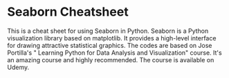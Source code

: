 # Seaborn Cheatsheet
This is a cheat sheet for using Seaborn in Python. Seaborn is a Python visualization library based on matplotlib. It provides a high-level interface for drawing attractive statistical graphics. The codes are based on Jose Portilla's " Learning Python for Data Analysis and Visualization" course. It's an amazing course and highly recommended. The course is available on Udemy.
